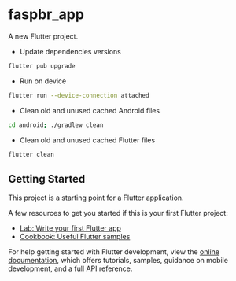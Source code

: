# faspbr_app

A new Flutter project.

* Update dependencies versions
```sh
flutter pub upgrade
```

* Run on device
```sh
flutter run --device-connection attached
```

* Clean old and unused cached Android files
```sh
cd android; ./gradlew clean
```

* Clean old and unused cached Flutter files
```sh
flutter clean
```

## Getting Started

This project is a starting point for a Flutter application.

A few resources to get you started if this is your first Flutter project:

- [Lab: Write your first Flutter app](https://docs.flutter.dev/get-started/codelab)
- [Cookbook: Useful Flutter samples](https://docs.flutter.dev/cookbook)

For help getting started with Flutter development, view the
[online documentation](https://docs.flutter.dev/), which offers tutorials,
samples, guidance on mobile development, and a full API reference.
